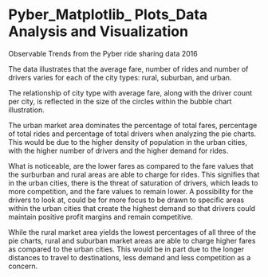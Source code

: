 # Pyber_Matplotlib_ Plots_Data Analysis and Visualization


Observable Trends from the Pyber ride sharing data 2016

The data illustrates that the average fare, number of rides and number of drivers varies for each of the city types: rural, suburban, and urban.

The relationship of city type with average fare, along with the driver count per city, is reflected in the size of the circles within the bubble chart illustration. 

The urban market area dominates the percentage of total fares, percentage of total rides and percentage of total drivers when analyzing the pie charts. This would be due to the higher density of population in the urban cities, with the higher number of drivers and the higher demand for rides. 

What is noticeable, are the lower fares  as compared to the fare values that the surburban and rural areas are able to charge for rides. This signifies that in the urban cities, there is the threat of saturation of drivers, which leads to more competition, and the fare values to remain lower. A possibility for the drivers to look at, could be for more focus to be drawn to specific areas within the urban cities that create the highest demand so that drivers could maintain positive profit margins and remain competitive. 

While the rural market area yields the lowest percentages of all three of the pie charts, rural and suburban market areas are able to charge higher fares as compared to the urban cities. This would be in part due to the longer distances to travel to destinations, less demand and less competition as a concern.   





